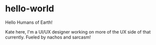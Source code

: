 # hello-world

Hello Humans of Earth!

Kate here, I'm a UI/UX designer working on more of the UX side of that currently. Fueled by nachos and sarcasm!

